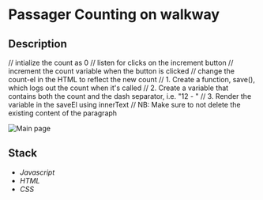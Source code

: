 # Passager Counting on walkway 

## Description

// intialize the count as 0
// listen for clicks on the increment button
// increment the count variable when the button is clicked
// change the count-el in the HTML to reflect the new count
// 1. Create a function, save(), which logs out the count when it's called
// 2. Create a variable that contains both the count and the dash separator, i.e. "12 - "
// 3. Render the variable in the saveEl using innerText
// NB: Make sure to not delete the existing content of the paragraph

![Main page](/preview1.png)

## Stack

- _Javascript_
- _HTML_
- _CSS_



